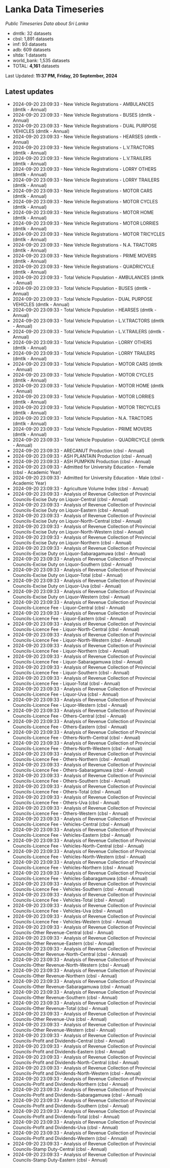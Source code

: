 # Lanka Data Timeseries
*Public Timeseries Data about Sri Lanka*

* dmtlk: 32 datasets
* cbsl: 1,891 datasets
* imf: 93 datasets
* adb: 609 datasets
* sltda: 1 datasets
* world_bank: 1,535 datasets
* TOTAL: **4,161** datasets

Last Updated: **11:37 PM, Friday, 20 September, 2024**

## Latest updates

* 2024-09-20 23:09:33 - New Vehicle Registrations - AMBULANCES (dmtlk - Annual)
* 2024-09-20 23:09:33 - New Vehicle Registrations - BUSES (dmtlk - Annual)
* 2024-09-20 23:09:33 - New Vehicle Registrations - DUAL PURPOSE VEHICLES (dmtlk - Annual)
* 2024-09-20 23:09:33 - New Vehicle Registrations - HEARSES (dmtlk - Annual)
* 2024-09-20 23:09:33 - New Vehicle Registrations - L.V.TRACTORS (dmtlk - Annual)
* 2024-09-20 23:09:33 - New Vehicle Registrations - L.V.TRAILERS (dmtlk - Annual)
* 2024-09-20 23:09:33 - New Vehicle Registrations - LORRY OTHERS (dmtlk - Annual)
* 2024-09-20 23:09:33 - New Vehicle Registrations - LORRY TRAILERS (dmtlk - Annual)
* 2024-09-20 23:09:33 - New Vehicle Registrations - MOTOR CARS (dmtlk - Annual)
* 2024-09-20 23:09:33 - New Vehicle Registrations - MOTOR CYCLES (dmtlk - Annual)
* 2024-09-20 23:09:33 - New Vehicle Registrations - MOTOR HOME (dmtlk - Annual)
* 2024-09-20 23:09:33 - New Vehicle Registrations - MOTOR LORRIES (dmtlk - Annual)
* 2024-09-20 23:09:33 - New Vehicle Registrations - MOTOR TRICYCLES (dmtlk - Annual)
* 2024-09-20 23:09:33 - New Vehicle Registrations - N.A. TRACTORS (dmtlk - Annual)
* 2024-09-20 23:09:33 - New Vehicle Registrations - PRIME MOVERS (dmtlk - Annual)
* 2024-09-20 23:09:33 - New Vehicle Registrations - QUADRICYCLE (dmtlk - Annual)
* 2024-09-20 23:09:33 - Total Vehicle Population - AMBULANCES (dmtlk - Annual)
* 2024-09-20 23:09:33 - Total Vehicle Population - BUSES (dmtlk - Annual)
* 2024-09-20 23:09:33 - Total Vehicle Population - DUAL PURPOSE VEHICLES (dmtlk - Annual)
* 2024-09-20 23:09:33 - Total Vehicle Population - HEARSES (dmtlk - Annual)
* 2024-09-20 23:09:33 - Total Vehicle Population - L.V.TRACTORS (dmtlk - Annual)
* 2024-09-20 23:09:33 - Total Vehicle Population - L.V.TRAILERS (dmtlk - Annual)
* 2024-09-20 23:09:33 - Total Vehicle Population - LORRY OTHERS (dmtlk - Annual)
* 2024-09-20 23:09:33 - Total Vehicle Population - LORRY TRAILERS (dmtlk - Annual)
* 2024-09-20 23:09:33 - Total Vehicle Population - MOTOR CARS (dmtlk - Annual)
* 2024-09-20 23:09:33 - Total Vehicle Population - MOTOR CYCLES (dmtlk - Annual)
* 2024-09-20 23:09:33 - Total Vehicle Population - MOTOR HOME (dmtlk - Annual)
* 2024-09-20 23:09:33 - Total Vehicle Population - MOTOR LORRIES (dmtlk - Annual)
* 2024-09-20 23:09:33 - Total Vehicle Population - MOTOR TRICYCLES (dmtlk - Annual)
* 2024-09-20 23:09:33 - Total Vehicle Population - N.A. TRACTORS (dmtlk - Annual)
* 2024-09-20 23:09:33 - Total Vehicle Population - PRIME MOVERS (dmtlk - Annual)
* 2024-09-20 23:09:33 - Total Vehicle Population - QUADRICYCLE (dmtlk - Annual)
* 2024-09-20 23:09:33 - ARECANUT Production (cbsl - Annual)
* 2024-09-20 23:09:33 - ASH PLANTAIN Production (cbsl - Annual)
* 2024-09-20 23:09:33 - ASH PUMPKIN Production (cbsl - Annual)
* 2024-09-20 23:09:33 - Admitted for University Education - Female (cbsl - Academic Year)
* 2024-09-20 23:09:33 - Admitted for University Education - Male (cbsl - Academic Year)
* 2024-09-20 23:09:33 - Agriculture Volume Index (cbsl - Annual)
* 2024-09-20 23:09:33 - Analysis of Revenue Collection of Provincial Councils-Excise Duty on Liquor-Central (cbsl - Annual)
* 2024-09-20 23:09:33 - Analysis of Revenue Collection of Provincial Councils-Excise Duty on Liquor-Eastern (cbsl - Annual)
* 2024-09-20 23:09:33 - Analysis of Revenue Collection of Provincial Councils-Excise Duty on Liquor-North-Central (cbsl - Annual)
* 2024-09-20 23:09:33 - Analysis of Revenue Collection of Provincial Councils-Excise Duty on Liquor-North-Western (cbsl - Annual)
* 2024-09-20 23:09:33 - Analysis of Revenue Collection of Provincial Councils-Excise Duty on Liquor-Northern (cbsl - Annual)
* 2024-09-20 23:09:33 - Analysis of Revenue Collection of Provincial Councils-Excise Duty on Liquor-Sabaragamuwa (cbsl - Annual)
* 2024-09-20 23:09:33 - Analysis of Revenue Collection of Provincial Councils-Excise Duty on Liquor-Southern (cbsl - Annual)
* 2024-09-20 23:09:33 - Analysis of Revenue Collection of Provincial Councils-Excise Duty on Liquor-Total (cbsl - Annual)
* 2024-09-20 23:09:33 - Analysis of Revenue Collection of Provincial Councils-Excise Duty on Liquor-Uva (cbsl - Annual)
* 2024-09-20 23:09:33 - Analysis of Revenue Collection of Provincial Councils-Excise Duty on Liquor-Western (cbsl - Annual)
* 2024-09-20 23:09:33 - Analysis of Revenue Collection of Provincial Councils-Licence Fee - Liquor-Central (cbsl - Annual)
* 2024-09-20 23:09:33 - Analysis of Revenue Collection of Provincial Councils-Licence Fee - Liquor-Eastern (cbsl - Annual)
* 2024-09-20 23:09:33 - Analysis of Revenue Collection of Provincial Councils-Licence Fee - Liquor-North-Central (cbsl - Annual)
* 2024-09-20 23:09:33 - Analysis of Revenue Collection of Provincial Councils-Licence Fee - Liquor-North-Western (cbsl - Annual)
* 2024-09-20 23:09:33 - Analysis of Revenue Collection of Provincial Councils-Licence Fee - Liquor-Northern (cbsl - Annual)
* 2024-09-20 23:09:33 - Analysis of Revenue Collection of Provincial Councils-Licence Fee - Liquor-Sabaragamuwa (cbsl - Annual)
* 2024-09-20 23:09:33 - Analysis of Revenue Collection of Provincial Councils-Licence Fee - Liquor-Southern (cbsl - Annual)
* 2024-09-20 23:09:33 - Analysis of Revenue Collection of Provincial Councils-Licence Fee - Liquor-Total (cbsl - Annual)
* 2024-09-20 23:09:33 - Analysis of Revenue Collection of Provincial Councils-Licence Fee - Liquor-Uva (cbsl - Annual)
* 2024-09-20 23:09:33 - Analysis of Revenue Collection of Provincial Councils-Licence Fee - Liquor-Western (cbsl - Annual)
* 2024-09-20 23:09:33 - Analysis of Revenue Collection of Provincial Councils-Licence Fee - Others-Central (cbsl - Annual)
* 2024-09-20 23:09:33 - Analysis of Revenue Collection of Provincial Councils-Licence Fee - Others-Eastern (cbsl - Annual)
* 2024-09-20 23:09:33 - Analysis of Revenue Collection of Provincial Councils-Licence Fee - Others-North-Central (cbsl - Annual)
* 2024-09-20 23:09:33 - Analysis of Revenue Collection of Provincial Councils-Licence Fee - Others-North-Western (cbsl - Annual)
* 2024-09-20 23:09:33 - Analysis of Revenue Collection of Provincial Councils-Licence Fee - Others-Northern (cbsl - Annual)
* 2024-09-20 23:09:33 - Analysis of Revenue Collection of Provincial Councils-Licence Fee - Others-Sabaragamuwa (cbsl - Annual)
* 2024-09-20 23:09:33 - Analysis of Revenue Collection of Provincial Councils-Licence Fee - Others-Southern (cbsl - Annual)
* 2024-09-20 23:09:33 - Analysis of Revenue Collection of Provincial Councils-Licence Fee - Others-Total (cbsl - Annual)
* 2024-09-20 23:09:33 - Analysis of Revenue Collection of Provincial Councils-Licence Fee - Others-Uva (cbsl - Annual)
* 2024-09-20 23:09:33 - Analysis of Revenue Collection of Provincial Councils-Licence Fee - Others-Western (cbsl - Annual)
* 2024-09-20 23:09:33 - Analysis of Revenue Collection of Provincial Councils-Licence Fee - Vehicles-Central (cbsl - Annual)
* 2024-09-20 23:09:33 - Analysis of Revenue Collection of Provincial Councils-Licence Fee - Vehicles-Eastern (cbsl - Annual)
* 2024-09-20 23:09:33 - Analysis of Revenue Collection of Provincial Councils-Licence Fee - Vehicles-North-Central (cbsl - Annual)
* 2024-09-20 23:09:33 - Analysis of Revenue Collection of Provincial Councils-Licence Fee - Vehicles-North-Western (cbsl - Annual)
* 2024-09-20 23:09:33 - Analysis of Revenue Collection of Provincial Councils-Licence Fee - Vehicles-Northern (cbsl - Annual)
* 2024-09-20 23:09:33 - Analysis of Revenue Collection of Provincial Councils-Licence Fee - Vehicles-Sabaragamuwa (cbsl - Annual)
* 2024-09-20 23:09:33 - Analysis of Revenue Collection of Provincial Councils-Licence Fee - Vehicles-Southern (cbsl - Annual)
* 2024-09-20 23:09:33 - Analysis of Revenue Collection of Provincial Councils-Licence Fee - Vehicles-Total (cbsl - Annual)
* 2024-09-20 23:09:33 - Analysis of Revenue Collection of Provincial Councils-Licence Fee - Vehicles-Uva (cbsl - Annual)
* 2024-09-20 23:09:33 - Analysis of Revenue Collection of Provincial Councils-Licence Fee - Vehicles-Western (cbsl - Annual)
* 2024-09-20 23:09:33 - Analysis of Revenue Collection of Provincial Councils-Other Revenue-Central (cbsl - Annual)
* 2024-09-20 23:09:33 - Analysis of Revenue Collection of Provincial Councils-Other Revenue-Eastern (cbsl - Annual)
* 2024-09-20 23:09:33 - Analysis of Revenue Collection of Provincial Councils-Other Revenue-North-Central (cbsl - Annual)
* 2024-09-20 23:09:33 - Analysis of Revenue Collection of Provincial Councils-Other Revenue-North-Western (cbsl - Annual)
* 2024-09-20 23:09:33 - Analysis of Revenue Collection of Provincial Councils-Other Revenue-Northern (cbsl - Annual)
* 2024-09-20 23:09:33 - Analysis of Revenue Collection of Provincial Councils-Other Revenue-Sabaragamuwa (cbsl - Annual)
* 2024-09-20 23:09:33 - Analysis of Revenue Collection of Provincial Councils-Other Revenue-Southern (cbsl - Annual)
* 2024-09-20 23:09:33 - Analysis of Revenue Collection of Provincial Councils-Other Revenue-Total (cbsl - Annual)
* 2024-09-20 23:09:33 - Analysis of Revenue Collection of Provincial Councils-Other Revenue-Uva (cbsl - Annual)
* 2024-09-20 23:09:33 - Analysis of Revenue Collection of Provincial Councils-Other Revenue-Western (cbsl - Annual)
* 2024-09-20 23:09:33 - Analysis of Revenue Collection of Provincial Councils-Profit and Dividends-Central (cbsl - Annual)
* 2024-09-20 23:09:33 - Analysis of Revenue Collection of Provincial Councils-Profit and Dividends-Eastern (cbsl - Annual)
* 2024-09-20 23:09:33 - Analysis of Revenue Collection of Provincial Councils-Profit and Dividends-North-Central (cbsl - Annual)
* 2024-09-20 23:09:33 - Analysis of Revenue Collection of Provincial Councils-Profit and Dividends-North-Western (cbsl - Annual)
* 2024-09-20 23:09:33 - Analysis of Revenue Collection of Provincial Councils-Profit and Dividends-Northern (cbsl - Annual)
* 2024-09-20 23:09:33 - Analysis of Revenue Collection of Provincial Councils-Profit and Dividends-Sabaragamuwa (cbsl - Annual)
* 2024-09-20 23:09:33 - Analysis of Revenue Collection of Provincial Councils-Profit and Dividends-Southern (cbsl - Annual)
* 2024-09-20 23:09:33 - Analysis of Revenue Collection of Provincial Councils-Profit and Dividends-Total (cbsl - Annual)
* 2024-09-20 23:09:33 - Analysis of Revenue Collection of Provincial Councils-Profit and Dividends-Uva (cbsl - Annual)
* 2024-09-20 23:09:33 - Analysis of Revenue Collection of Provincial Councils-Profit and Dividends-Western (cbsl - Annual)
* 2024-09-20 23:09:33 - Analysis of Revenue Collection of Provincial Councils-Stamp Duty-Central (cbsl - Annual)
* 2024-09-20 23:09:33 - Analysis of Revenue Collection of Provincial Councils-Stamp Duty-Eastern (cbsl - Annual)